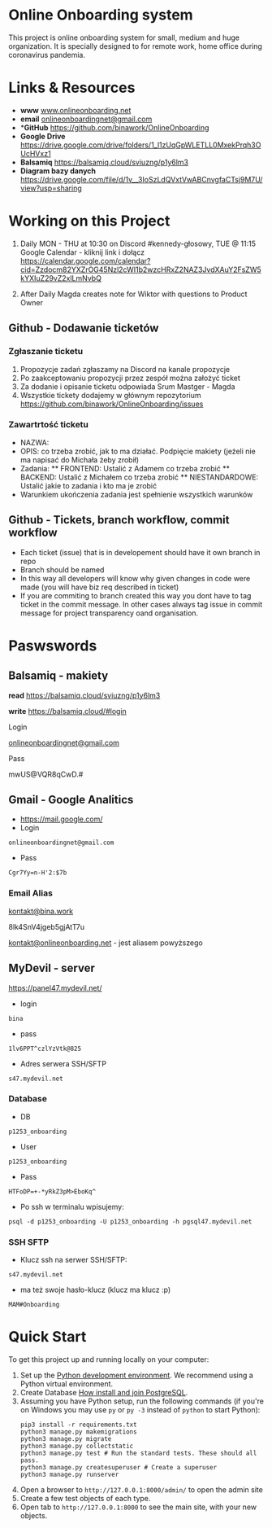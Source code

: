 # Online Onboarding system
This project is online onboarding system for small, medium and huge organization. It is specially designed to for remote work, home office during coronavirus pandemia.

# Links & Resources
* **www** www.onlineonboarding.net
* **email** onlineonboardingnet@gmail.com
* ***GitHub** https://github.com/binawork/OnlineOnboarding
* **Google Drive** https://drive.google.com/drive/folders/1_l1zUqGpWLETLL0MxekPrqh3OUcHVxz1
* **Balsamiq** https://balsamiq.cloud/sviuzng/p1y6lm3
* **Diagram bazy danych** https://drive.google.com/file/d/1v__3IoSzLdQVxtVwABCnvgfaCTsj9M7U/view?usp=sharing

# Working on this Project
1. Daily MON - THU at 10:30 on Discord #kennedy-głosowy, TUE @ 11:15
Google Calendar - kliknij link i dołącz
https://calendar.google.com/calendar?cid=Zzdocm82YXZrOG45Nzl2cWI1b2wzcHRxZ2NAZ3JvdXAuY2FsZW5kYXIuZ29vZ2xlLmNvbQ

2. After Daily Magda creates note for Wiktor with questions to Product Owner

## Github - Dodawanie ticketów

### Zgłaszanie ticketu
1. Propozycje zadań zgłaszamy na Discord na kanale propozycje
2. Po zaakceptowaniu propozycji przez zespół można założyć ticket
3. Za dodanie i opisanie ticketu odpowiada Srum Mastger - Magda
4. Wszystkie tickety dodajemy w głównym repozytorium https://github.com/binawork/OnlineOnboarding/issues

### Zawartrtość ticketu
* NAZWA:
* OPIS: co trzeba zrobić, jak to ma działać. Podpięcie makiety (jeżeli nie ma napisać do Michała żeby zrobił)
* Zadania:
** FRONTEND: Ustalić z Adamem co trzeba zrobić
** BACKEND: Ustalić z Michałem co trzeba zrobić
** NIESTANDARDOWE: Ustalić jakie to zadania i kto ma je zrobić
* Warunkiem ukończenia zadania jest spełnienie wszystkich warunków

## Github - Tickets, branch workflow, commit workflow
* Each ticket (issue) that is in developement should have it own branch in repo
* Branch should be named <issue numbar> <issue name>
* In this way all developers will know why given changes in code were made (you will have biz req described in ticket)
* If you are commiting to branch created this way you dont have to tag ticket in the commit message. In other cases always tag issue in commit message for project transparency oand organisation.

# Paswswords

## Balsamiq - makiety
**read**
https://balsamiq.cloud/sviuzng/p1y6lm3

**write**
https://balsamiq.cloud/#login

Login 

onlineonboardingnet@gmail.com

Pass

mwUS@VQR8qCwD.#

## Gmail - Google Analitics
* https://mail.google.com/
* Login 
```
onlineonboardingnet@gmail.com
```
* Pass
```
Cgr7Yy=n-H'2:$7b
```
### Email Alias
kontakt@bina.work

8lk4SnV4jgeb5gjAtT7u

kontakt@onlineonboarding.net - jest aliasem powyższego

## MyDevil - server
https://panel47.mydevil.net/
* login
```
bina
````
* pass
```
1lv6PPT^czlYzVtk@825
```
* Adres serwera SSH/SFTP
```
s47.mydevil.net
```

### Database
* DB
```
p1253_onboarding
```
* User
```
p1253_onboarding
```
* Pass
```
HTFoDP=+-*yRkZ3pM>EboKq^
```
* Po ssh w terminalu wpisujemy:
```
psql -d p1253_onboarding -U p1253_onboarding -h pgsql47.mydevil.net
```

### SSH SFTP
* Klucz ssh na serwer SSH/SFTP:
```
s47.mydevil.net
```
* ma też swoje hasło-klucz (klucz ma klucz :p)
```
MAM#Onboarding
```

# Quick Start
To get this project up and running locally on your computer:
1. Set up the [Python development environment](https://developer.mozilla.org/en-US/docs/Learn/Server-side/Django/development_environment).
   We recommend using a Python virtual environment.
1. Create Database [How install and join PostgreSQL](https://www.digitalocean.com/community/tutorials/how-to-use-postgresql-with-your-django-application-on-ubuntu-14-04).
1. Assuming you have Python setup, run the following commands (if you're on Windows you may use `py` or `py -3` instead of `python` to start Python):
   ```
   pip3 install -r requirements.txt
   python3 manage.py makemigrations
   python3 manage.py migrate
   python3 manage.py collectstatic
   python3 manage.py test # Run the standard tests. These should all pass.
   python3 manage.py createsuperuser # Create a superuser
   python3 manage.py runserver
   ```
1. Open a browser to `http://127.0.0.1:8000/admin/` to open the admin site
1. Create a few test objects of each type.
1. Open tab to `http://127.0.0.1:8000` to see the main site, with your new objects.
